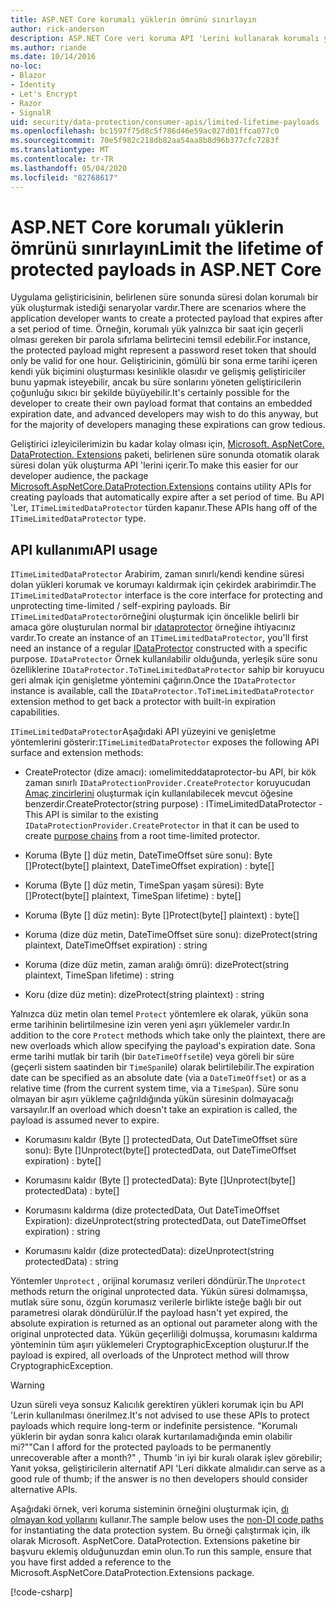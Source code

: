 ```yaml
---
title: ASP.NET Core korumalı yüklerin ömrünü sınırlayın
author: rick-anderson
description: ASP.NET Core veri koruma API 'Lerini kullanarak korumalı yükün ömrünü sınırlamayı öğrenin.
ms.author: riande
ms.date: 10/14/2016
no-loc:
- Blazor
- Identity
- Let's Encrypt
- Razor
- SignalR
uid: security/data-protection/consumer-apis/limited-lifetime-payloads
ms.openlocfilehash: bc1597f75d8c5f786d46e59ac027d01ffca077c0
ms.sourcegitcommit: 70e5f982c218db82aa54aa8b8d96b377cfc7283f
ms.translationtype: MT
ms.contentlocale: tr-TR
ms.lasthandoff: 05/04/2020
ms.locfileid: "82768617"
---
```

# <a name="limit-the-lifetime-of-protected-payloads-in-aspnet-core"></a><span data-ttu-id="f9e63-103">ASP.NET Core korumalı yüklerin ömrünü sınırlayın</span><span class="sxs-lookup"><span data-stu-id="f9e63-103">Limit the lifetime of protected payloads in ASP.NET Core</span></span>

<span data-ttu-id="f9e63-104">Uygulama geliştiricisinin, belirlenen süre sonunda süresi dolan korumalı bir yük oluşturmak istediği senaryolar vardır.</span><span class="sxs-lookup"><span data-stu-id="f9e63-104">There are scenarios where the application developer wants to create a protected payload that expires after a set period of time.</span></span> <span data-ttu-id="f9e63-105">Örneğin, korumalı yük yalnızca bir saat için geçerli olması gereken bir parola sıfırlama belirtecini temsil edebilir.</span><span class="sxs-lookup"><span data-stu-id="f9e63-105">For instance, the protected payload might represent a password reset token that should only be valid for one hour.</span></span> <span data-ttu-id="f9e63-106">Geliştiricinin, gömülü bir sona erme tarihi içeren kendi yük biçimini oluşturması kesinlikle olasıdır ve gelişmiş geliştiriciler bunu yapmak isteyebilir, ancak bu süre sonlarını yöneten geliştiricilerin çoğunluğu sıkıcı bir şekilde büyüyebilir.</span><span class="sxs-lookup"><span data-stu-id="f9e63-106">It's certainly possible for the developer to create their own payload format that contains an embedded expiration date, and advanced developers may wish to do this anyway, but for the majority of developers managing these expirations can grow tedious.</span></span>

<span data-ttu-id="f9e63-107">Geliştirici izleyicilerimizin bu kadar kolay olması için, [Microsoft. AspNetCore. DataProtection. Extensions](https://www.nuget.org/packages/Microsoft.AspNetCore.DataProtection.Extensions/) paketi, belirlenen süre sonunda otomatik olarak süresi dolan yük oluşturma API 'lerini içerir.</span><span class="sxs-lookup"><span data-stu-id="f9e63-107">To make this easier for our developer audience, the package [Microsoft.AspNetCore.DataProtection.Extensions](https://www.nuget.org/packages/Microsoft.AspNetCore.DataProtection.Extensions/) contains utility APIs for creating payloads that automatically expire after a set period of time.</span></span> <span data-ttu-id="f9e63-108">Bu API 'Ler, `ITimeLimitedDataProtector` türden kapanır.</span><span class="sxs-lookup"><span data-stu-id="f9e63-108">These APIs hang off of the `ITimeLimitedDataProtector` type.</span></span>

## <a name="api-usage"></a><span data-ttu-id="f9e63-109">API kullanımı</span><span class="sxs-lookup"><span data-stu-id="f9e63-109">API usage</span></span>

<span data-ttu-id="f9e63-110">`ITimeLimitedDataProtector` Arabirim, zaman sınırlı/kendi kendine süresi dolan yükleri korumak ve korumayı kaldırmak için çekirdek arabirimdir.</span><span class="sxs-lookup"><span data-stu-id="f9e63-110">The `ITimeLimitedDataProtector` interface is the core interface for protecting and unprotecting time-limited / self-expiring payloads.</span></span> <span data-ttu-id="f9e63-111">Bir `ITimeLimitedDataProtector`örneğini oluşturmak için öncelikle belirli bir amaca göre oluşturulan normal bir [ıdataprotector](xref:security/data-protection/consumer-apis/overview) örneğine ihtiyacınız vardır.</span><span class="sxs-lookup"><span data-stu-id="f9e63-111">To create an instance of an `ITimeLimitedDataProtector`, you'll first need an instance of a regular [IDataProtector](xref:security/data-protection/consumer-apis/overview) constructed with a specific purpose.</span></span> <span data-ttu-id="f9e63-112">`IDataProtector` Örnek kullanılabilir olduğunda, yerleşik süre sonu özelliklerine `IDataProtector.ToTimeLimitedDataProtector` sahip bir koruyucu geri almak için genişletme yöntemini çağırın.</span><span class="sxs-lookup"><span data-stu-id="f9e63-112">Once the `IDataProtector` instance is available, call the `IDataProtector.ToTimeLimitedDataProtector` extension method to get back a protector with built-in expiration capabilities.</span></span>

<span data-ttu-id="f9e63-113">`ITimeLimitedDataProtector`Aşağıdaki API yüzeyini ve genişletme yöntemlerini gösterir:</span><span class="sxs-lookup"><span data-stu-id="f9e63-113">`ITimeLimitedDataProtector` exposes the following API surface and extension methods:</span></span>

* <span data-ttu-id="f9e63-114">CreateProtector (dize amacı): ıomelimiteddataprotector-bu API, bir kök zaman sınırlı `IDataProtectionProvider.CreateProtector` koruyucudan [Amaç zincirlerini](xref:security/data-protection/consumer-apis/purpose-strings) oluşturmak için kullanılabilecek mevcut öğesine benzerdir.</span><span class="sxs-lookup"><span data-stu-id="f9e63-114">CreateProtector(string purpose) : ITimeLimitedDataProtector - This API is similar to the existing `IDataProtectionProvider.CreateProtector` in that it can be used to create [purpose chains](xref:security/data-protection/consumer-apis/purpose-strings) from a root time-limited protector.</span></span>

* <span data-ttu-id="f9e63-115">Koruma (Byte [] düz metin, DateTimeOffset süre sonu): Byte []</span><span class="sxs-lookup"><span data-stu-id="f9e63-115">Protect(byte[] plaintext, DateTimeOffset expiration) : byte[]</span></span>

* <span data-ttu-id="f9e63-116">Koruma (Byte [] düz metin, TimeSpan yaşam süresi): Byte []</span><span class="sxs-lookup"><span data-stu-id="f9e63-116">Protect(byte[] plaintext, TimeSpan lifetime) : byte[]</span></span>

* <span data-ttu-id="f9e63-117">Koruma (Byte [] düz metin): Byte []</span><span class="sxs-lookup"><span data-stu-id="f9e63-117">Protect(byte[] plaintext) : byte[]</span></span>

* <span data-ttu-id="f9e63-118">Koruma (dize düz metin, DateTimeOffset süre sonu): dize</span><span class="sxs-lookup"><span data-stu-id="f9e63-118">Protect(string plaintext, DateTimeOffset expiration) : string</span></span>

* <span data-ttu-id="f9e63-119">Koruma (dize düz metin, zaman aralığı ömrü): dize</span><span class="sxs-lookup"><span data-stu-id="f9e63-119">Protect(string plaintext, TimeSpan lifetime) : string</span></span>

* <span data-ttu-id="f9e63-120">Koru (dize düz metin): dize</span><span class="sxs-lookup"><span data-stu-id="f9e63-120">Protect(string plaintext) : string</span></span>

<span data-ttu-id="f9e63-121">Yalnızca düz metin olan temel `Protect` yöntemlere ek olarak, yükün sona erme tarihinin belirtilmesine izin veren yeni aşırı yüklemeler vardır.</span><span class="sxs-lookup"><span data-stu-id="f9e63-121">In addition to the core `Protect` methods which take only the plaintext, there are new overloads which allow specifying the payload's expiration date.</span></span> <span data-ttu-id="f9e63-122">Sona erme tarihi mutlak bir tarih (bir `DateTimeOffset`ile) veya göreli bir süre (geçerli sistem saatinden bir `TimeSpan`ile) olarak belirtilebilir.</span><span class="sxs-lookup"><span data-stu-id="f9e63-122">The expiration date can be specified as an absolute date (via a `DateTimeOffset`) or as a relative time (from the current system time, via a `TimeSpan`).</span></span> <span data-ttu-id="f9e63-123">Süre sonu olmayan bir aşırı yükleme çağrıldığında yükün süresinin dolmayacağı varsayılır.</span><span class="sxs-lookup"><span data-stu-id="f9e63-123">If an overload which doesn't take an expiration is called, the payload is assumed never to expire.</span></span>

* <span data-ttu-id="f9e63-124">Korumasını kaldır (Byte [] protectedData, Out DateTimeOffset süre sonu): Byte []</span><span class="sxs-lookup"><span data-stu-id="f9e63-124">Unprotect(byte[] protectedData, out DateTimeOffset expiration) : byte[]</span></span>

* <span data-ttu-id="f9e63-125">Korumasını kaldır (Byte [] protectedData): Byte []</span><span class="sxs-lookup"><span data-stu-id="f9e63-125">Unprotect(byte[] protectedData) : byte[]</span></span>

* <span data-ttu-id="f9e63-126">Korumasını kaldırma (dize protectedData, Out DateTimeOffset Expiration): dize</span><span class="sxs-lookup"><span data-stu-id="f9e63-126">Unprotect(string protectedData, out DateTimeOffset expiration) : string</span></span>

* <span data-ttu-id="f9e63-127">Korumasını kaldır (dize protectedData): dize</span><span class="sxs-lookup"><span data-stu-id="f9e63-127">Unprotect(string protectedData) : string</span></span>

<span data-ttu-id="f9e63-128">Yöntemler `Unprotect` , orijinal korumasız verileri döndürür.</span><span class="sxs-lookup"><span data-stu-id="f9e63-128">The `Unprotect` methods return the original unprotected data.</span></span> <span data-ttu-id="f9e63-129">Yükün süresi dolmamışsa, mutlak süre sonu, özgün korumasız verilerle birlikte isteğe bağlı bir out parametresi olarak döndürülür.</span><span class="sxs-lookup"><span data-stu-id="f9e63-129">If the payload hasn't yet expired, the absolute expiration is returned as an optional out parameter along with the original unprotected data.</span></span> <span data-ttu-id="f9e63-130">Yükün geçerliliği dolmuşsa, korumasını kaldırma yönteminin tüm aşırı yüklemeleri CryptographicException oluşturur.</span><span class="sxs-lookup"><span data-stu-id="f9e63-130">If the payload is expired, all overloads of the Unprotect method will throw CryptographicException.</span></span>

>[!WARNING]
> <span data-ttu-id="f9e63-131">Uzun süreli veya sonsuz Kalıcılık gerektiren yükleri korumak için bu API 'Lerin kullanılması önerilmez.</span><span class="sxs-lookup"><span data-stu-id="f9e63-131">It's not advised to use these APIs to protect payloads which require long-term or indefinite persistence.</span></span> <span data-ttu-id="f9e63-132">"Korumalı yüklerin bir aydan sonra kalıcı olarak kurtarılamadığında emin olabilir mi?"</span><span class="sxs-lookup"><span data-stu-id="f9e63-132">"Can I afford for the protected payloads to be permanently unrecoverable after a month?"</span></span> <span data-ttu-id="f9e63-133">, Thumb 'in iyi bir kuralı olarak işlev görebilir; Yanıt yoksa, geliştiricilerin alternatif API 'Leri dikkate almalıdır.</span><span class="sxs-lookup"><span data-stu-id="f9e63-133">can serve as a good rule of thumb; if the answer is no then developers should consider alternative APIs.</span></span>

<span data-ttu-id="f9e63-134">Aşağıdaki örnek, veri koruma sisteminin örneğini oluşturmak için, [dı olmayan kod yollarını](xref:security/data-protection/configuration/non-di-scenarios) kullanır.</span><span class="sxs-lookup"><span data-stu-id="f9e63-134">The sample below uses the [non-DI code paths](xref:security/data-protection/configuration/non-di-scenarios) for instantiating the data protection system.</span></span> <span data-ttu-id="f9e63-135">Bu örneği çalıştırmak için, ilk olarak Microsoft. AspNetCore. DataProtection. Extensions paketine bir başvuru eklemiş olduğunuzdan emin olun.</span><span class="sxs-lookup"><span data-stu-id="f9e63-135">To run this sample, ensure that you have first added a reference to the Microsoft.AspNetCore.DataProtection.Extensions package.</span></span>

[!code-csharp[](limited-lifetime-payloads/samples/limitedlifetimepayloads.cs)]
